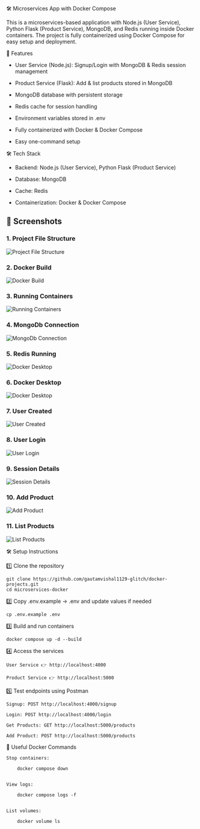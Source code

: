 🛠️ Microservices App with Docker Compose

This is a microservices-based application with Node.js (User Service), Python Flask (Product Service), MongoDB, and Redis running inside Docker containers.
The project is fully containerized using Docker Compose for easy setup and deployment.


🚀 Features

* User Service (Node.js): Signup/Login with MongoDB & Redis session management

* Product Service (Flask): Add & list products stored in MongoDB

* MongoDB database with persistent storage

* Redis cache for session handling

* Environment variables stored in .env

* Fully containerized with Docker & Docker Compose

* Easy one-command setup



🛠️ Tech Stack

* Backend: Node.js (User Service), Python Flask (Product Service)

* Database: MongoDB

* Cache: Redis

* Containerization: Docker & Docker Compose


## 📸 Screenshots

### 1. Project File Structure
![Project File Structure](screenshots/project_structure.png)

### 2. Docker Build
![Docker Build](screenshots/docker_build.png)

### 3. Running Containers
![Running Containers](screenshots/containers_list.png)

### 4. MongoDb Connection
![MongoDb Connection](screenshots/mongodb_connection.png)

### 5. Redis Running
![Docker Desktop](screenshots/redis_running.png)

### 6. Docker Desktop
![Docker Desktop](screenshots/docker_desktop.png)

### 7. User Created
![User Created](screenshots/user_created.png)

### 8. User Login
![User Login](screenshots/user_login.png)

### 9. Session Details
![Session Details](screenshots/session_details.png)

### 10. Add Product
![Add Product](screenshots/add_product.png)

### 11. List Products
![List Products](screenshots/list_products.png)


🛠️ Setup Instructions

1️⃣ Clone the repository

    git clone https://github.com/gautamvishal1129-glitch/docker-projects.git
    cd microservices-docker

2️⃣ Copy .env.example → .env and update values if needed

    cp .env.example .env

3️⃣ Build and run containers

    docker compose up -d --build

4️⃣ Access the services

    User Service 👉 http://localhost:4000

    Product Service 👉 http://localhost:5000

5️⃣ Test endpoints using Postman

    Signup: POST http://localhost:4000/signup

    Login: POST http://localhost:4000/login

    Get Products: GET http://localhost:5000/products

    Add Product: POST http://localhost:5000/products

🔧 Useful Docker Commands

    Stop containers:

        docker compose down


    View logs:

        docker compose logs -f


    List volumes:

        docker volume ls